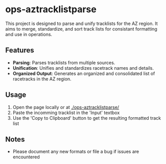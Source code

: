 # ops-aztracklistparse

This project is designed to parse and unify tracklists for the AZ region. It aims to merge, standardize, and sort track lists for consistant formatting and use in operations.


## Features

- **Parsing**: Parses tracklists from multiple sources.
- **Unification**: Unifies and standardizes racetrack names and details.
- **Organized Output**: Generates an organized and consolidated list of racetracks in the AZ region.


## Usage

1. Open the page locally or at [./ops-aztracklistparse/](https://shawnb-fanduel.github.io/ops-aztracklistparse/)
2. Paste the incomming tracklist in the 'Input' textbox
3. Use the 'Copy to Clipboard' button to get the resulting formatted track list


## Notes

- Please document any new formats or file a bug if issues are encountered
